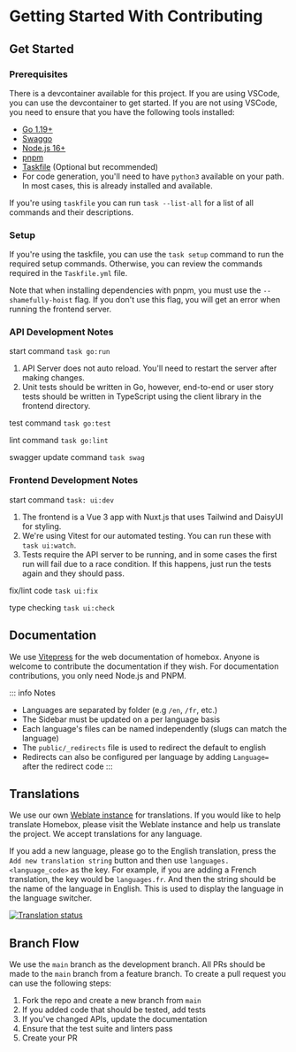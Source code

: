 # Getting Started With Contributing

## Get Started

### Prerequisites

There is a devcontainer available for this project. If you are using VSCode, you can use the devcontainer to get started. If you are not using VSCode, you need to ensure that you have the following tools installed:

- [Go 1.19+](https://golang.org/doc/install)
- [Swaggo](https://github.com/swaggo/swag)
- [Node.js 16+](https://nodejs.org/en/download/)
- [pnpm](https://pnpm.io/installation)
- [Taskfile](https://taskfile.dev/#/installation) (Optional but recommended)
- For code generation, you'll need to have `python3` available on your path. In most cases, this is already installed and available.

If you're using `taskfile` you can run `task --list-all` for a list of all commands and their descriptions.

### Setup

If you're using the taskfile, you can use the `task setup` command to run the required setup commands. Otherwise, you can review the commands required in the `Taskfile.yml` file.

Note that when installing dependencies with pnpm, you must use the `--shamefully-hoist` flag. If you don't use this flag, you will get an error when running the frontend server.

### API Development Notes
start command `task go:run`

1. API Server does not auto reload. You'll need to restart the server after making changes.
2. Unit tests should be written in Go, however, end-to-end or user story tests should be written in TypeScript using the client library in the frontend directory.

test command `task go:test`

lint command `task go:lint`

swagger update command `task swag`

### Frontend Development Notes

start command `task: ui:dev`

1. The frontend is a Vue 3 app with Nuxt.js that uses Tailwind and DaisyUI for styling.
2. We're using Vitest for our automated testing. You can run these with `task ui:watch`.
3. Tests require the API server to be running, and in some cases the first run will fail due to a race condition. If this happens, just run the tests again and they should pass.

fix/lint code `task ui:fix`

type checking `task ui:check`

## Documentation
We use [Vitepress](https://vitepress.dev/) for the web documentation of homebox. Anyone is welcome to contribute the documentation if they wish.
For documentation contributions, you only need Node.js and PNPM.

::: info Notes
- Languages are separated by folder (e.g `/en`, `/fr`, etc.)
- The Sidebar must be updated on a per language basis
- Each language's files can be named independently (slugs can match the language)
- The `public/_redirects` file is used to redirect the default to english
- Redirects can also be configured per language by adding `Language=` after the redirect code
:::

## Translations
We use our own [Weblate instance](https://translate.sysadminsmedia.com/projects/homebox/) for translations. If you would like to help translate Homebox, please visit the 
Weblate instance and help us translate the project. We accept translations for any language.

If you add a new language, please go to the English translation, press the `Add new translation string` button and then
use `languages.<language_code>` as the key. For example, if you are adding a French translation, the key would be `languages.fr`.
And then the string should be the name of the language in English. This is used to display the language in the language switcher.

[![Translation status](http://translate.sysadminsmedia.com/widget/homebox/multi-auto.svg)](http://translate.sysadminsmedia.com/engage/homebox/)

## Branch Flow
We use the `main` branch as the development branch. All PRs should be made to the `main` branch from a feature branch.
To create a pull request you can use the following steps:

1. Fork the repo and create a new branch from `main`
2. If you added code that should be tested, add tests
3. If you've changed APIs, update the documentation
4. Ensure that the test suite and linters pass
5. Create your PR

